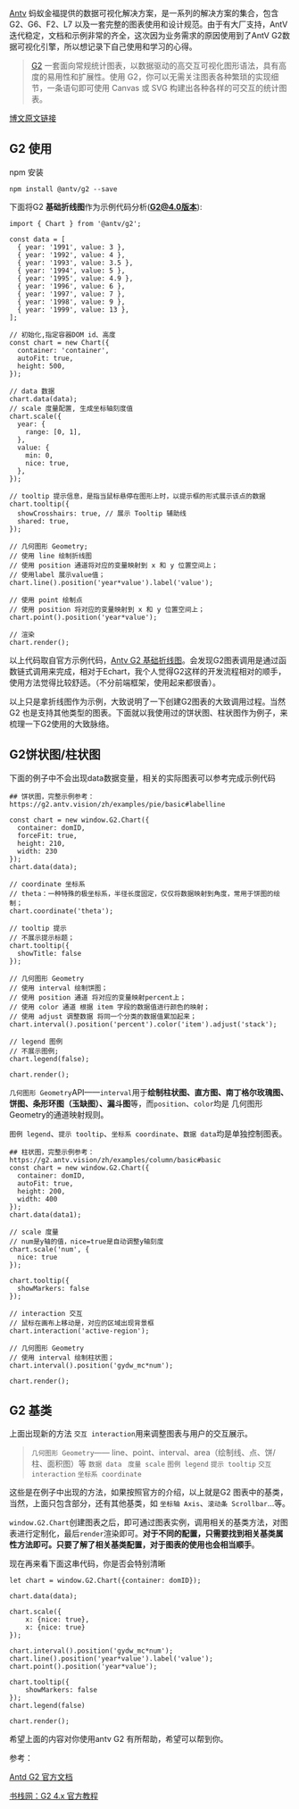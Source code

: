 
[Antv](https://antv.vision/zh) 蚂蚁金福提供的数据可视化解决方案，是一系列的解决方案的集合，包含 G2、G6、F2、L7 以及一套完整的图表使用和设计规范。由于有大厂支持，AntV迭代稳定，文档和示例非常的齐全，这次因为业务需求的原因使用到了AntV G2数据可视化引擎，所以想记录下自己使用和学习的心得。

> [G2](https://g2.antv.vision/zh) 一套面向常规统计图表，以数据驱动的高交互可视化图形语法，具有高度的易用性和扩展性。使用 G2，你可以无需关注图表各种繁琐的实现细节，一条语句即可使用 Canvas 或 SVG 构建出各种各样的可交互的统计图表。

[博文原文链接](https://github.com/AttemptWeb/Record/issues/31)

## G2 使用

npm 安装
```
npm install @antv/g2 --save
```

下面将G2 **基础折线图**作为示例代码分析(**G2@4.0版本**):
```
import { Chart } from '@antv/g2';

const data = [
  { year: '1991', value: 3 },
  { year: '1992', value: 4 },
  { year: '1993', value: 3.5 },
  { year: '1994', value: 5 },
  { year: '1995', value: 4.9 },
  { year: '1996', value: 6 },
  { year: '1997', value: 7 },
  { year: '1998', value: 9 },
  { year: '1999', value: 13 },
];

// 初始化,指定容器DOM id、高度
const chart = new Chart({
  container: 'container',
  autoFit: true,
  height: 500,
});

// data 数据
chart.data(data);
// scale 度量配置, 生成坐标轴刻度值
chart.scale({
  year: {
    range: [0, 1],
  },
  value: {
    min: 0,
    nice: true,
  },
});

// tooltip 提示信息，是指当鼠标悬停在图形上时，以提示框的形式展示该点的数据
chart.tooltip({
  showCrosshairs: true, // 展示 Tooltip 辅助线
  shared: true,
});

// 几何图形 Geometry;
// 使用 line 绘制折线图
// 使用 position 通道将对应的变量映射到 x 和 y 位置空间上；
// 使用label 展示value值；
chart.line().position('year*value').label('value');

// 使用 point 绘制点
// 使用 position 将对应的变量映射到 x 和 y 位置空间上；
chart.point().position('year*value');

// 渲染
chart.render();
```
以上代码取自官方示例代码，[Antv G2 基础折线图](https://g2.antv.vision/zh/examples/line/basic#base)。会发现G2图表调用是通过函数链式调用来完成，相对于Echart，我个人觉得G2这样的开发流程相对的顺手，使用方法觉得比较舒适。（不分前端框架，使用起来都很香）。

以上只是拿折线图作为示例，大致说明了一下创建G2图表的大致调用过程。当然G2 也是支持其他类型的图表。下面就以我使用过的饼状图、柱状图作为例子，来梳理一下G2使用的大致脉络。

## G2饼状图/柱状图

下面的例子中不会出现data数据变量，相关的实际图表可以参考完成示例代码
```
## 饼状图，完整示例参考：https://g2.antv.vision/zh/examples/pie/basic#labelline

const chart = new window.G2.Chart({
  container: domID,
  forceFit: true,
  height: 210,
  width: 230
});
chart.data(data);

// coordinate 坐标系
// theta：一种特殊的极坐标系，半径长度固定，仅仅将数据映射到角度，常用于饼图的绘制；
chart.coordinate('theta');

// tooltip 提示
// 不展示提示标题；
chart.tooltip({
  showTitle: false
});

// 几何图形 Geometry
// 使用 interval 绘制饼图；
// 使用 position 通道 将对应的变量映射percent上；
// 使用 color 通道 根据 item 字段的数据值进行颜色的映射；
// 使用 adjust 调整数据 将同一个分类的数据值累加起来；
chart.interval().position('percent').color('item').adjust('stack');

// legend 图例
// 不展示图例;
chart.legend(false);

chart.render();
```
`几何图形 Geometry`API——`interval`用于**绘制柱状图、直方图、南丁格尔玫瑰图、饼图、条形环图（玉缺图）、漏斗图**等，而`position`、`color`均是 几何图形 Geometry的通道映射规则。

`图例 legend`、`提示 tooltip`、`坐标系 coordinate`、`数据 data`均是单独控制图表。

```
## 柱状图，完整示例参考：https://g2.antv.vision/zh/examples/column/basic#basic
const chart = new window.G2.Chart({
  container: domID,
  autoFit: true,
  height: 200,
  width: 400
});
chart.data(data1);

// scale 度量
// num是y轴的值，nice=true是自动调整y轴刻度
chart.scale('num', {
  nice: true
});

chart.tooltip({
  showMarkers: false
});

// interaction 交互
// 鼠标在画布上移动是，对应的区域出现背景框
chart.interaction('active-region');

// 几何图形 Geometry
// 使用 interval 绘制柱状图；
chart.interval().position('gydw_mc*num');

chart.render();
```

## G2 基类
上面出现新的方法 `交互 interaction`用来调整图表与用户的交互展示。


> `几何图形 Geometry`—— line、point、interval、area（绘制线、点、饼/柱、面积图）等
`数据 data `
`度量 scale`
`图例 legend`
`提示 tooltip`
`交互 interaction`
`坐标系 coordinate `

这些是在例子中出现的方法，如果按照官方的介绍，以上就是G2 图表中的基类，当然，上面只包含部分，还有其他基类，如 `坐标轴 Axis`、`滚动条 Scrollbar`...等。

`window.G2.Chart`创建图表之后，即可通过图表实例，调用相关的基类方法，对图表进行定制化，最后`render`渲染即可。**对于不同的配置，只需要找到相关基类属性方法即可。只要了解了相关基类配置，对于图表的使用也会相当顺手**。

现在再来看下面这串代码，你是否会特别清晰


```
let chart = window.G2.Chart({container: domID});

chart.data(data);

chart.scale({
    x: {nice: true},
    x: {nice: true}
});

chart.interval().position('gydw_mc*num');
chart.line().position('year*value').label('value');
chart.point().position('year*value');

chart.tooltip({
    showMarkers: false
});
chart.legend(false)

chart.render();
```
希望上面的内容对你使用antv G2 有所帮助，希望可以帮到你。

参考：

[Antd G2 官方文档 ](https://g2.antv.vision/zh/docs/api/general/chart)

[书栈网：G2 4.x 官方教程](https://www.bookstack.cn/read/g2-4.x/323d1bc75cd9e694.md)
